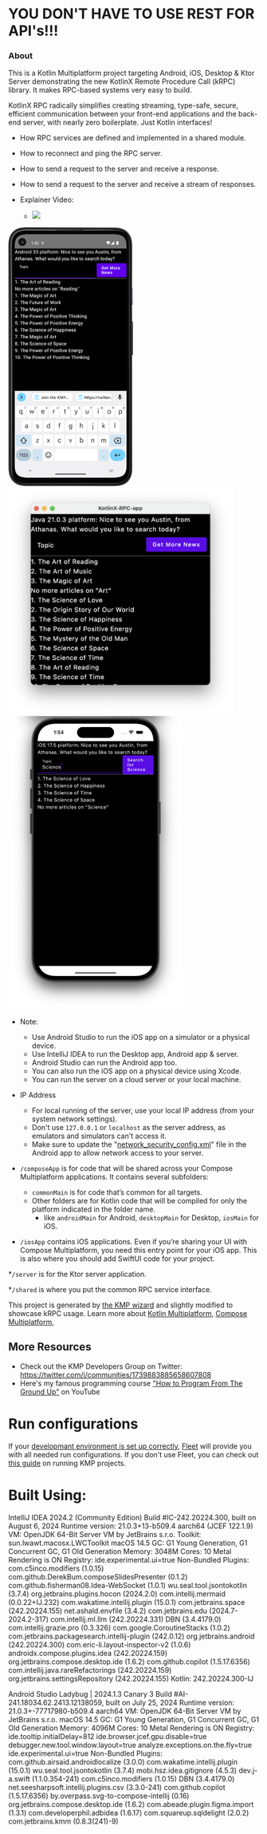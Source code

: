 

# YOU DON'T HAVE TO USE REST FOR API's!!!

### About
This is a Kotlin Multiplatform project targeting Android, iOS, Desktop & Ktor Server 
demonstrating the new KotlinX Remote Procedure Call (kRPC) library. It makes RPC-based systems very easy to build.

KotlinX RPC radically simplifies creating streaming, type-safe, secure, efficient communication between your front-end applications and the back-end server, with nearly zero boilerplate. Just Kotlin interfaces!

- How RPC services are defined and implemented in a shared module.
- How to reconnect and ping the RPC server.
- How to send a request to the server and receive a response.
- How to send a request to the server and receive a stream of responses.

- Explainer Video:
  - [<img src="https://github.com/user-attachments/assets/4fbfb756-14fe-4ddc-8657-46f9797424de" width=300>](https://youtu.be/X6Rw5OfPULw)

[<img src="screenshots/android.png" width=250>](screenshots/android.png)
[<img src="screenshots/desktop.png" width=450>](screenshots/desktop.png)
[<img src="screenshots/ios.png" width=350>](screenshots/ios.png)

* Note: 
  * Use Android Studio to run the iOS app on a simulator or a physical device.
  * Use IntelliJ IDEA to run the Desktop app, Android app & server.
  * Android Studio can run the Android app too.
  * You can also run the iOS app on a physical device using Xcode.
  * You can run the server on a cloud server or your local machine.
  
* IP Address
  * For local running of the server, use your local IP address (from your system network settings).
  * Don't use `127.0.0.1` or `localhost` as the server address, as emulators and simulators can't access it.
  * Make sure to update the "[network_security_config.xml](composeApp/src/androidMain/res/xml/network_security_config.xml)" file in the Android app to allow network access to your server.

* `/composeApp` is for code that will be shared across your Compose Multiplatform applications.
  It contains several subfolders:
  - `commonMain` is for code that’s common for all targets.
  - Other folders are for Kotlin code that will be compiled for only the platform indicated in the folder name.
    - like `androidMain` for Android, `desktopMain` for Desktop, `iosMain` for iOS.

* `/iosApp` contains iOS applications. Even if you’re sharing your UI with Compose Multiplatform, 
  you need this entry point for your iOS app. This is also where you should add SwiftUI code for your project.

*`/server` is for the Ktor server application.

*`/shared` is where you put the common RPC service interface.


This project is generated by [the KMP wizard](https://kmp.jetbrains.com) and slightly modified to showcase kRPC usage.
Learn more about [Kotlin Multiplatform](https://www.jetbrains.com/help/kotlin-multiplatform-dev/get-started.html),
[Compose Multiplatform](https://github.com/JetBrains/compose-multiplatform/#compose-multiplatform),

## More Resources
- Check out the KMP Developers Group on Twitter: https://twitter.com/i/communities/1739883885658607808
- Here's my famous programming course ["How to Program From The Ground Up"](https://github.com/realityexpander/How_to_program_from_ground_up) on YouTube


# Run configurations

If your [developmant environment is set up correctly](https://www.jetbrains.com/help/kotlin-multiplatform-dev/compose-multiplatform-setup.html),
[Fleet](https://www.jetbrains.com/fleet/) will provide you with all needed run configurations.
If you don't use Fleet, you can check out [this guide](https://www.jetbrains.com/help/kotlin-multiplatform-dev/compose-multiplatform-create-first-app.html#run-your-application)
on running KMP projects.


# Built Using:
IntelliJ IDEA 2024.2 (Community Edition)
Build #IC-242.20224.300, built on August 6, 2024
Runtime version: 21.0.3+13-b509.4 aarch64 (JCEF 122.1.9)
VM: OpenJDK 64-Bit Server VM by JetBrains s.r.o.
Toolkit: sun.lwawt.macosx.LWCToolkit
macOS 14.5
GC: G1 Young Generation, G1 Concurrent GC, G1 Old Generation
Memory: 3048M
Cores: 10
Metal Rendering is ON
Registry:
ide.experimental.ui=true
Non-Bundled Plugins:
com.c5inco.modifiers (1.0.15)
com.github.DerekBum.composeSlidesPresenter (0.1.2)
com.github.fisherman08.Idea-WebSocket (1.0.1)
wu.seal.tool.jsontokotlin (3.7.4)
org.jetbrains.plugins.hocon (2024.2.0)
com.intellij.mermaid (0.0.22+IJ.232)
com.wakatime.intellij.plugin (15.0.1)
com.jetbrains.space (242.20224.155)
net.ashald.envfile (3.4.2)
com.jetbrains.edu (2024.7-2024.2-317)
com.intellij.ml.llm (242.20224.331)
DBN (3.4.4179.0)
com.intellij.grazie.pro (0.3.326)
com.google.CoroutineStacks (1.0.2)
com.jetbrains.packagesearch.intellij-plugin (242.0.12)
org.jetbrains.android (242.20224.300)
com.eric-li.layout-inspector-v2 (1.0.6)
androidx.compose.plugins.idea (242.20224.159)
org.jetbrains.compose.desktop.ide (1.6.2)
com.github.copilot (1.5.17.6356)
com.intellij.java.rareRefactorings (242.20224.159)
org.jetbrains.settingsRepository (242.20224.155)
Kotlin: 242.20224.300-IJ


Android Studio Ladybug | 2024.1.3 Canary 3
Build #AI-241.18034.62.2413.12138059, built on July 25, 2024
Runtime version: 21.0.3+-77717980-b509.4 aarch64
VM: OpenJDK 64-Bit Server VM by JetBrains s.r.o.
macOS 14.5
GC: G1 Young Generation, G1 Concurrent GC, G1 Old Generation
Memory: 4096M
Cores: 10
Metal Rendering is ON
Registry:
ide.tooltip.initialDelay=812
ide.browser.jcef.gpu.disable=true
debugger.new.tool.window.layout=true
analyze.exceptions.on.the.fly=true
ide.experimental.ui=true
Non-Bundled Plugins:
com.github.airsaid.androidlocalize (3.0.0)
com.wakatime.intellij.plugin (15.0.1)
wu.seal.tool.jsontokotlin (3.7.4)
mobi.hsz.idea.gitignore (4.5.3)
dev.j-a.swift (1.1.0.354-241)
com.c5inco.modifiers (1.0.15)
DBN (3.4.4179.0)
net.seesharpsoft.intellij.plugins.csv (3.3.0-241)
com.github.copilot (1.5.17.6356)
by.overpass.svg-to-compose-intellij (0.16)
org.jetbrains.compose.desktop.ide (1.6.2)
com.abeade.plugin.figma.import (1.3.1)
com.developerphil.adbidea (1.6.17)
com.squareup.sqldelight (2.0.2)
com.jetbrains.kmm (0.8.3(241)-9)


